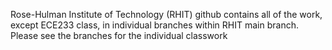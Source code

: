 Rose-Hulman Institute of Technology (RHIT) github contains all of the work, except ECE233 class, in individual branches within RHIT main branch.
Please see the branches for the individual classwork
